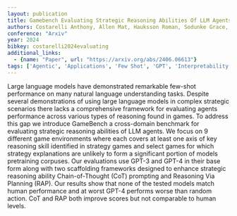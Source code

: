 ```yaml
---
layout: publication
title: Gamebench Evaluating Strategic Reasoning Abilities Of LLM Agents
authors: Costarelli Anthony, Allen Mat, Hauksson Roman, Sodunke Grace, Hariharan Suhas, Cheng Carlson, Li Wenjie, Clymer Joshua, Yadav Arjun
conference: "Arxiv"
year: 2024
bibkey: costarelli2024evaluating
additional_links:
  - {name: "Paper", url: "https://arxiv.org/abs/2406.06613"}
tags: ['Agentic', 'Applications', 'Few Shot', 'GPT', 'Interpretability And Explainability', 'Model Architecture', 'Pretraining Methods', 'Prompting', 'Tools', 'Training Techniques']
---
```

Large language models have demonstrated remarkable few-shot performance on many natural language understanding tasks. Despite several demonstrations of using large language models in complex strategic scenarios there lacks a comprehensive framework for evaluating agents performance across various types of reasoning found in games. To address this gap we introduce GameBench a cross-domain benchmark for evaluating strategic reasoning abilities of LLM agents. We focus on 9 different game environments where each covers at least one axis of key reasoning skill identified in strategy games and select games for which strategy explanations are unlikely to form a significant portion of models pretraining corpuses. Our evaluations use GPT-3 and GPT-4 in their base form along with two scaffolding frameworks designed to enhance strategic reasoning ability Chain-of-Thought (CoT) prompting and Reasoning Via Planning (RAP). Our results show that none of the tested models match human performance and at worst GPT-4 performs worse than random action. CoT and RAP both improve scores but not comparable to human levels.
